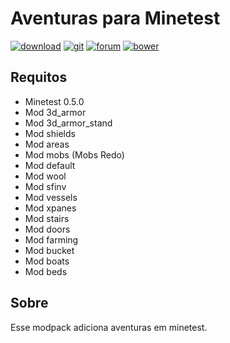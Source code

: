 # Aventuras para Minetest

[![download](https://img.shields.io/github/tag/BrunoMine/aventuras.svg?style=flat-square&label=release)](https://github.com/BrunoMine/aventuras/archive/master.zip)
[![git](https://img.shields.io/badge/git-project-green.svg?style=flat-square)](https://github.com/BrunoMine/aventuras)
[![forum](https://img.shields.io/badge/minetest-mod-green.svg?style=flat-square)](https://forum.minetest.net/viewtopic.php?f=9&t=20661)
[![bower](https://img.shields.io/badge/bower-mod-green.svg?style=flat-square)](https://minetest-bower.herokuapp.com/mods/aventuras)

## Requitos
* Minetest 0.5.0
* Mod 3d_armor
* Mod 3d_armor_stand
* Mod shields
* Mod areas
* Mod mobs (Mobs Redo)
* Mod default
* Mod wool
* Mod sfinv
* Mod vessels
* Mod xpanes
* Mod stairs
* Mod doors
* Mod farming
* Mod bucket
* Mod boats
* Mod beds

## Sobre
Esse modpack adiciona aventuras em minetest.

